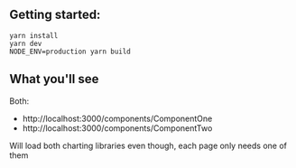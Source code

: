 ## Getting started:

```
yarn install
yarn dev
NODE_ENV=production yarn build  
```

## What you'll see

Both:
- http://localhost:3000/components/ComponentOne
- http://localhost:3000/components/ComponentTwo

Will load both charting libraries even though, each page only needs one of them
